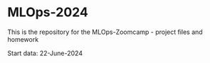 # MLOps-2024
This is the repository for the MLOps-Zoomcamp - project files and homework 

Start data: 22-June-2024
